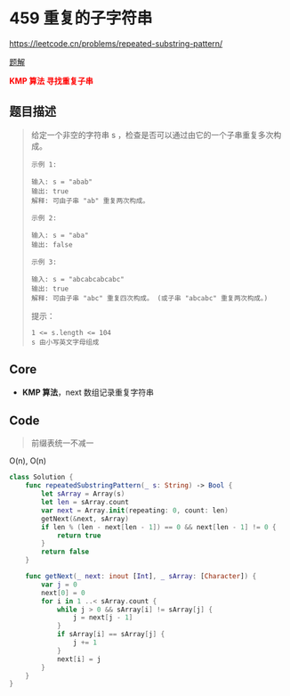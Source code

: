 # 459 重复的子字符串

https://leetcode.cn/problems/repeated-substring-pattern/

[题解](https://www.programmercarl.com/0459.%E9%87%8D%E5%A4%8D%E7%9A%84%E5%AD%90%E5%AD%97%E7%AC%A6%E4%B8%B2.html#kmp)

**<font color=red>KMP 算法 寻找重复子串</font>**

## 题目描述

> 给定一个非空的字符串 s ，检查是否可以通过由它的一个子串重复多次构成。
>
>  
>
> ```
> 示例 1:
> 
> 输入: s = "abab"
> 输出: true
> 解释: 可由子串 "ab" 重复两次构成。
> ```
>
> ```
> 示例 2:
> 
> 输入: s = "aba"
> 输出: false
> ```
>
> ```
> 示例 3:
> 
> 输入: s = "abcabcabcabc"
> 输出: true
> 解释: 可由子串 "abc" 重复四次构成。 (或子串 "abcabc" 重复两次构成。)
> ```
>
>
> 提示：
>
> ```
> 1 <= s.length <= 104
> s 由小写英文字母组成
> ```

## Core

- **KMP 算法**，next 数组记录重复字符串



## Code

> 前缀表统一不减一

O(n), O(n)

```swift
class Solution {
    func repeatedSubstringPattern(_ s: String) -> Bool {
        let sArray = Array(s)
        let len = sArray.count
        var next = Array.init(repeating: 0, count: len)
        getNext(&next, sArray)
        if len % (len - next[len - 1]) == 0 && next[len - 1] != 0 {
            return true
        }
        return false
    }

    func getNext(_ next: inout [Int], _ sArray: [Character]) {
        var j = 0
        next[0] = 0
        for i in 1 ..< sArray.count {
            while j > 0 && sArray[i] != sArray[j] {
                j = next[j - 1]
            }
            if sArray[i] == sArray[j] {
                j += 1
            }
            next[i] = j
        }
    }
}
```










